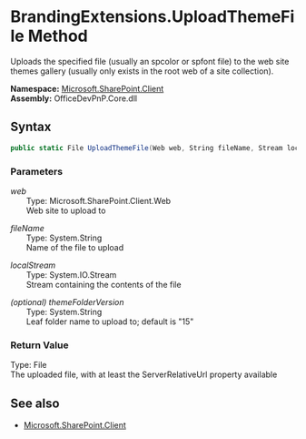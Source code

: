 # BrandingExtensions.UploadThemeFile Method  
Uploads the specified file (usually an spcolor or spfont file) to the web site themes gallery (usually only exists in the root web of a site collection).  

**Namespace:** [Microsoft.SharePoint.Client](Microsoft.SharePoint.Client.md)  
**Assembly:** OfficeDevPnP.Core.dll  
## Syntax
```C#
public static File UploadThemeFile(Web web, String fileName, Stream localStream, String themeFolderVersion)
```
### Parameters
*web*  
&emsp;&emsp;Type: Microsoft.SharePoint.Client.Web  
&emsp;&emsp;Web site to upload to  

*fileName*  
&emsp;&emsp;Type: System.String  
&emsp;&emsp;Name of the file to upload  

*localStream*  
&emsp;&emsp;Type: System.IO.Stream  
&emsp;&emsp;Stream containing the contents of the file  

*(optional) themeFolderVersion*  
&emsp;&emsp;Type: System.String  
&emsp;&emsp;Leaf folder name to upload to; default is "15"  

### Return Value
Type: File  
The uploaded file, with at least the ServerRelativeUrl property available

## See also
- [Microsoft.SharePoint.Client](Microsoft.SharePoint.Client.md)
